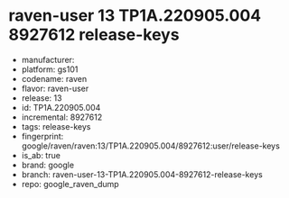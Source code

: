 # raven-user 13 TP1A.220905.004 8927612 release-keys
- manufacturer: 
- platform: gs101
- codename: raven
- flavor: raven-user
- release: 13
- id: TP1A.220905.004
- incremental: 8927612
- tags: release-keys
- fingerprint: google/raven/raven:13/TP1A.220905.004/8927612:user/release-keys
- is_ab: true
- brand: google
- branch: raven-user-13-TP1A.220905.004-8927612-release-keys
- repo: google_raven_dump
